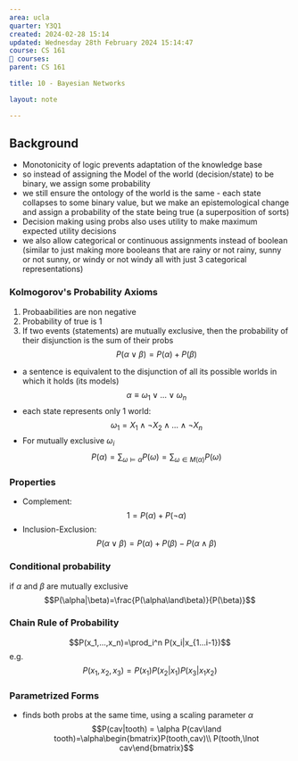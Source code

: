 ```yaml
---
area: ucla
quarter: Y3Q1
created: 2024-02-28 15:14
updated: Wednesday 28th February 2024 15:14:47
course: CS 161
📕 courses:
parent: CS 161

title: 10 - Bayesian Networks

layout: note

---
```

## Background
- Monotonicity of logic prevents adaptation of the knowledge base
- so instead of assigning the Model of the world (decision/state) to be binary, we assign some probability
- we still ensure the ontology of the world is the same - each state collapses to some binary value, but we make an epistemological change and assign a probability of the state being true (a superposition of sorts)
- Decision making using probs also uses utility to make maximum expected utility decisions
- we also allow categorical or continuous assignments instead of boolean (similar to just making more booleans that are rainy or not rainy, sunny or not sunny, or windy or not windy all with just 3 categorical representations)
### Kolmogorov's Probability Axioms
1. Probaabilities are non negative
2. Probability of true is 1
3. If two events (statements) are mutually exclusive, then the probability of their disjunction is the sum of their probs $$P(\alpha\lor\beta)=P(\alpha)+P(\beta)$$
- a sentence is equivalent to the disjunction of all its possible worlds in which it holds (its models) $$\alpha\equiv \omega_1\lor...\lor \omega_n$$
- each state represents only 1 world: $$\omega_1=X_1\land\lnot X_2\land...\land\lnot X_n$$
- For mutually exclusive $\omega_i$ $$P(\alpha)=\sum_{\omega\models\alpha}P(\omega)=\sum_{\omega\in M(\alpha)} P(\omega)$$
### Properties
- Complement: $$1=P(\alpha)+P(\lnot\alpha)$$
- Inclusion-Exclusion: $$P(\alpha\lor\beta)=P(\alpha)+P(\beta)-P(\alpha\land\beta)$$
### Conditional probability
if $\alpha$ and $\beta$ are mutually exclusive $$P(\alpha|\beta)=\frac{P(\alpha\land\beta)}{P(\beta)}$$
### Chain Rule of Probability
$$P(x_1,...,x_n)=\prod_i^n P(x_i|x_{1...i-1})$$
e.g. $$P(x_1,x_2,x_3)=P(x_1)P(x_2|x_1)P(x_3|x_1x_2)$$
### Parametrized Forms
- finds both probs at the same time, using a scaling parameter $\alpha$
$$P(cav|tooth) = \alpha P(cav\land tooth)=\alpha\begin{bmatrix}P(tooth,cav)\\ P(tooth,\lnot cav\end{bmatrix}$$

